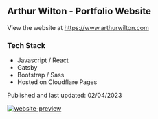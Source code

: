 ## Arthur Wilton - Portfolio Website

View the website at https://www.arthurwilton.com

### Tech Stack

- Javascript / React
- Gatsby
- Bootstrap / Sass
- Hosted on Cloudflare Pages

Published and last updated: 02/04/2023

[![website-preview](https://user-images.githubusercontent.com/69938486/216895620-d1418048-3a68-4f23-b8be-6e30d21717da.jpg)](https://www.arthurwilton.com)
